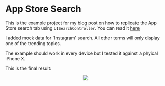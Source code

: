 # App Store Search

This is the example project for my blog post on how to replicate the App Store search tab using `UISearchController`. You can read it [here](https://mar.codes/2018-07-17/Replicating-iOS-11-App-Store-search-tab)

I added mock data for 'Instagram' search. All other terms will only display one of the trending topics. 

The example should work in every device but I tested it against a phyical iPhone X. 

This is the final result: 

<p align="center">
	<img align="center" src="./resources/video.gif"/>
</p>





